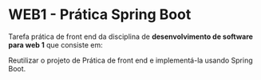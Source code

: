 # WEB1 - Prática Spring Boot

Tarefa prática de front end da disciplina de **desenvolvimento de software para web 1** que consiste em:

Reutilizar o projeto de Prática de front end e implementá-la usando Spring Boot.